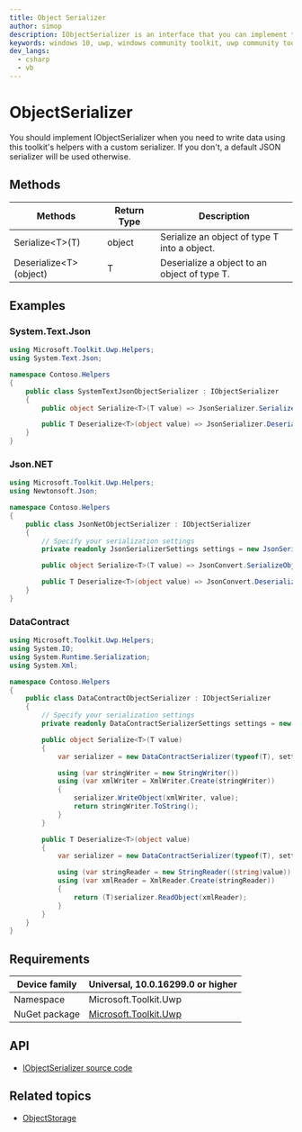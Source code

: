 ```yaml
---
title: Object Serializer
author: simop
description: IObjectSerializer is an interface that you can implement to provide a serializer of your choice to ObjectStorageHelper.
keywords: windows 10, uwp, windows community toolkit, uwp community toolkit, uwp toolkit, serialization
dev_langs:
  - csharp
  - vb
---
```


# ObjectSerializer

You should implement IObjectSerializer when you need to write data using this toolkit's helpers with a custom serializer. If you don't, a default JSON serializer will be used otherwise.

## Methods

| Methods | Return Type | Description |
|---------|-------------|-------------|
| Serialize\<T>(T)        | object | Serialize an object of type T into a object. |
| Deserialize\<T>(object) | T      | Deserialize a object to an object of type T. |

## Examples

### System.Text.Json

```cs
using Microsoft.Toolkit.Uwp.Helpers;
using System.Text.Json;

namespace Contoso.Helpers
{
    public class SystemTextJsonObjectSerializer : IObjectSerializer
    {
        public object Serialize<T>(T value) => JsonSerializer.Serialize(value);

        public T Deserialize<T>(object value) => JsonSerializer.Deserialize<T>((string)value);
    }
}
```

### Json.NET

```csharp
using Microsoft.Toolkit.Uwp.Helpers;
using Newtonsoft.Json;

namespace Contoso.Helpers
{
    public class JsonNetObjectSerializer : IObjectSerializer
    {
        // Specify your serialization settings
        private readonly JsonSerializerSettings settings = new JsonSerializerSettings();

        public object Serialize<T>(T value) => JsonConvert.SerializeObject(value, typeof(T), Formatting.Indented , settings);

        public T Deserialize<T>(object value) => JsonConvert.DeserializeObject<T>((string)value, settings);
    }
}
```

### DataContract

```csharp
using Microsoft.Toolkit.Uwp.Helpers;
using System.IO;
using System.Runtime.Serialization;
using System.Xml;

namespace Contoso.Helpers
{
    public class DataContractObjectSerializer : IObjectSerializer
    {
        // Specify your serialization settings
        private readonly DataContractSerializerSettings settings = new DataContractSerializerSettings();

        public object Serialize<T>(T value)
        {
            var serializer = new DataContractSerializer(typeof(T), settings);

            using (var stringWriter = new StringWriter())
            using (var xmlWriter = XmlWriter.Create(stringWriter))
            {
                serializer.WriteObject(xmlWriter, value);
                return stringWriter.ToString();
            }
        }

        public T Deserialize<T>(object value)
        {
            var serializer = new DataContractSerializer(typeof(T), settings);

            using (var stringReader = new StringReader((string)value))
            using (var xmlReader = XmlReader.Create(stringReader))
            {
                return (T)serializer.ReadObject(xmlReader);
            }
        }
    }
}
```

## Requirements

| Device family | Universal, 10.0.16299.0 or higher |
| --- | --- |
| Namespace | Microsoft.Toolkit.Uwp |
| NuGet package | [Microsoft.Toolkit.Uwp](https://www.nuget.org/packages/Microsoft.Toolkit.Uwp/) |

## API

* [IObjectSerializer source code](https://github.com/windows-toolkit/WindowsCommunityToolkit/blob/rel/7.1.0/Microsoft.Toolkit.Uwp/Helpers/ObjectStorage/IObjectSerializer.cs)

## Related topics

* [ObjectStorage](./objectstorage.md)
